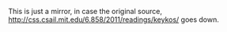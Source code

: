 This is just a mirror, in case the original source, http://css.csail.mit.edu/6.858/2011/readings/keykos/ goes down.
